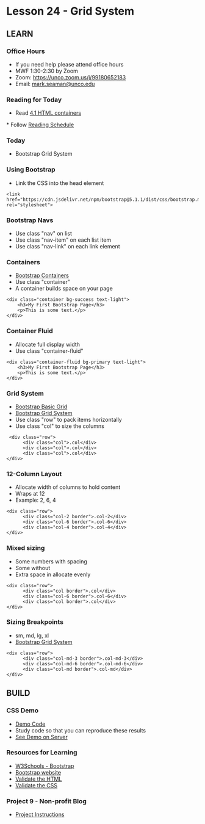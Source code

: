 # Lesson 24 - Grid System
        
## LEARN

### Office Hours
* If you need help please attend office hours
* MWF  1:30-2:30 by Zoom
* Zoom:   https://unco.zoom.us/j/99180652183
* Email:   mark.seaman@unco.edu      


### Reading for Today  
* Read <a target="_blank" 
href="https://learn.zybooks.com/zybook/UNCOBACS200SeamanFall2021/chapter/4/section/1">
4.1 HTML containers
</a>
* Follow <a target="_blank" href="/course/bacs200/docs/ZybooksReading">Reading Schedule</a>


### Today
* Bootstrap Grid System


### Using Bootstrap
* Link the CSS into the head element

```
<link href="https://cdn.jsdelivr.net/npm/bootstrap@5.1.1/dist/css/bootstrap.min.css" rel="stylesheet">
```


### Bootstrap Navs
* Use class "nav" on list
* Use class "nav-item" on each list item
* Use class "nav-link" on each link element


### Containers
* [Bootstrap Containers](https://www.w3schools.com/bootstrap5/bootstrap_containers.php)
* Use class "container"
* A container builds space on your page

```
<div class="container bg-success text-light">
    <h3>My First Bootstrap Page</h3>
    <p>This is some text.</p>
</div>
```


### Container Fluid
* Allocate full display width
* Use class "container-fluid"

```
<div class="container-fluid bg-primary text-light">
    <h3>My First Bootstrap Page</h3>
    <p>This is some text.</p>
</div>
```


### Grid System
* [Bootstrap Basic Grid](https://www.w3schools.com/bootstrap5/bootstrap_grid_basic.php)
* [Bootstrap Grid System](https://www.w3schools.com/bootstrap5/bootstrap_grid_system.php)
* Use class "row"  to pack items horizontally
* Use class "col"  to size the columns

```
 <div class="row">
      <div class="col">.col</div>
      <div class="col">.col</div>
      <div class="col">.col</div>
</div> 
```


### 12-Column Layout
* Allocate width of columns to hold content
* Wraps at 12
* Example: 2, 6, 4

```
<div class="row">
      <div class="col-2 border">.col-2</div>
      <div class="col-6 border">.col-6</div>
      <div class="col-4 border">.col-4</div>
</div> 
```


### Mixed sizing
* Some numbers with spacing
* Some without
* Extra space in allocate evenly

```
<div class="row">
      <div class="col border">.col</div>
      <div class="col-6 border">.col-6</div>
      <div class="col border">.col</div>
</div> 
```


### Sizing Breakpoints
* sm, md, lg, xl
* [Bootstrap Grid System](https://www.w3schools.com/bootstrap5/bootstrap_grid_system.php)


```
<div class="row">
      <div class="col-md-3 border">.col-md-3</div>
      <div class="col-md-6 border">.col-md-6</div>
      <div class="col-md border">.col-md</div>
</div> 
```



## BUILD


### CSS Demo
* [Demo Code](https://github.com/Mark-Seaman/Mark-Seaman.github.io/tree/master/demo/week9)
* Study code so that you can reproduce these results
* [See Demo on Server](https://Mark-Seaman.github.io/demo/week9/index.html)


### Resources for Learning
* [W3Schools - Bootstrap](https://www.w3schools.com/bootstrap5/default.asp)
* [Bootstrap website](https://getbootstrap.com)
* [Validate the HTML](https://validator.w3.org/)
* [Validate the CSS](http://jigsaw.w3.org/css-validator/)


### Project 9 - Non-profit Blog
* [Project Instructions](/course/bacs200/project/09)

